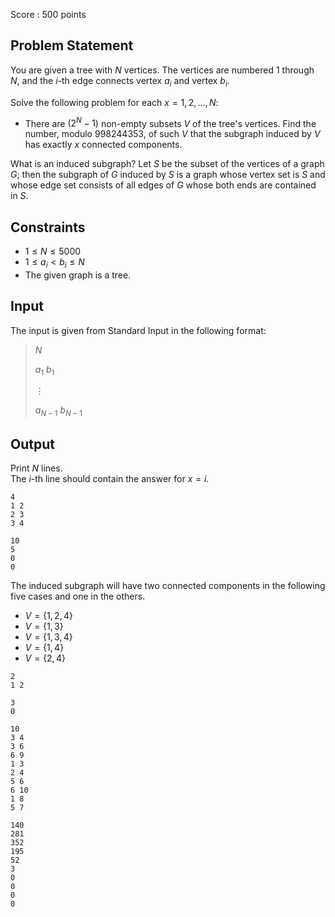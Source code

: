 Score : $500$ points

## Problem Statement

You are given a tree with $N$ vertices.  The vertices are numbered $1$ through $N$, and the $i$-th edge connects vertex $a_i$ and vertex $b_i$.

Solve the following problem for each $x=1,2,\ldots,N$:

- There are $(2^N-1)$ non-empty subsets $V$ of the tree's vertices.  Find the number, modulo $998244353$, of such $V$ that the subgraph induced by $V$ has exactly $x$ connected components.

What is an induced subgraph?
Let $S$ be the subset of the vertices of a graph $G$; then the subgraph of $G$ induced by $S$ is a graph whose vertex set is $S$ and whose edge set consists of all edges of $G$ whose both ends are contained in $S$.

## Constraints

- $1 \leq N \leq 5000$
- $1 \leq a_i \lt b_i \leq N$
- The given graph is a tree.

## Input

The input is given from Standard Input in the following format:

> $N$
> 
> $a_1$ $b_1$
> 
> $\vdots$
> 
> $a_{N-1}$ $b_{N-1}$

## Output

Print $N$ lines.<br>
The $i$-th line should contain the answer for $x=i$.

```input1
4
1 2
2 3
3 4
```

```output1
10
5
0
0
```

The induced subgraph will have two connected components in the following five cases and one in the others.

- $V = \{1,2,4\}$
- $V = \{1,3\}$
- $V = \{1,3,4\}$
- $V = \{1,4\}$
- $V = \{2,4\}$

```input2
2
1 2
```

```output2
3
0
```

```input3
10
3 4
3 6
6 9
1 3
2 4
5 6
6 10
1 8
5 7
```

```output3
140
281
352
195
52
3
0
0
0
0
```